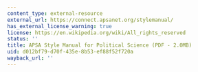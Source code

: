 ```yaml
---
content_type: external-resource
external_url: https://connect.apsanet.org/stylemanual/
has_external_license_warning: true
license: https://en.wikipedia.org/wiki/All_rights_reserved
status: ''
title: APSA Style Manual for Political Science (PDF - 2.0MB)
uid: d012bf79-d70f-435e-8b53-ef88f52f720a
wayback_url: ''
---
```


